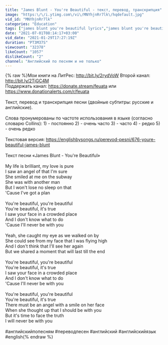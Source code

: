 ```yaml
---
title: "James Blunt - You're Beautiful - текст, перевод, транскрипция"
image: "https:\/\/i.ytimg.com\/vi\/MNYhjnRr7lk\/hqdefault.jpg"
vid_id: "MNYhjnRr7lk"
categories: "Education"
tags: ["james blunt you're beautiful lyrics","james blunt you're beautiful произношение","james blunt you're beautiful транскрипция"]
date: "2021-07-01T08:14:17+03:00"
vid_date: "2021-01-29T17:27:19Z"
duration: "PT3M37S"
viewcount: "32378"
likeCount: "1057"
dislikeCount: "2"
channel: "Английский по песням и не только"
---
```

{% raw %}Мои книги на ЛитРес: <a rel="nofollow" target="blank" href="http://bit.ly/2rydVoW">http://bit.ly/2rydVoW</a>                 Второй канал: <a rel="nofollow" target="blank" href="http://bit.ly/2TjGC4M">http://bit.ly/2TjGC4M</a> <br />Поддержать канал: <a rel="nofollow" target="blank" href="https://donate.stream/feuata">https://donate.stream/feuata</a> или <a rel="nofollow" target="blank" href="https://www.donationalerts.com/r/feuata">https://www.donationalerts.com/r/feuata</a><br /><br />Текст, перевод и транскрипция песни (двойные субтитры: русские и английские). <br /><br />Слова пронумерованы по частоте использования в языке (согласно словарю Collins): 1) - постоянно 2) - очень часто 3) - часто 4) - редко 5) - очень редко<br /><br />Текстовая версия: <a rel="nofollow" target="blank" href="https://englishbysongs.ru/perevod-pesni/676-youre-beautiful-james-blunt">https://englishbysongs.ru/perevod-pesni/676-youre-beautiful-james-blunt</a><br /><br />Текст песни «James Blunt - You're Beautiful»<br /><br />My life is brilliant, my love is pure<br />I saw an angel of that I'm sure<br />She smiled at me on the subway<br />She was with another man<br />But I won't lose no sleep on that<br />'Cause I've got a plan<br /><br />You're beautiful, you're beautiful<br />You're beautiful, it's true<br />I saw your face in a crowded place<br />And I don't know what to do<br />'Cause I'll never be with you<br /><br />Yeah, she caught my eye as we walked on by<br />She could see from my face that I was flying high <br />And I don't think that I'll see her again<br />But we shared a moment that will last till the end<br /><br />You're beautiful, you're beautiful<br />You're beautiful, it's true<br />I saw your face in a crowded place<br />And I don't know what to do<br />'Cause I'll never be with you<br /><br />You're beautiful, you're beautiful<br />You're beautiful, it's true<br />There must be an angel with a smile on her face<br />When she thought up that I should be with you<br />But it's time to face the truth<br />I will never be with you<br /><br />#английскийпопесням #переводпесен #английский #английскийязык #english{% endraw %}
